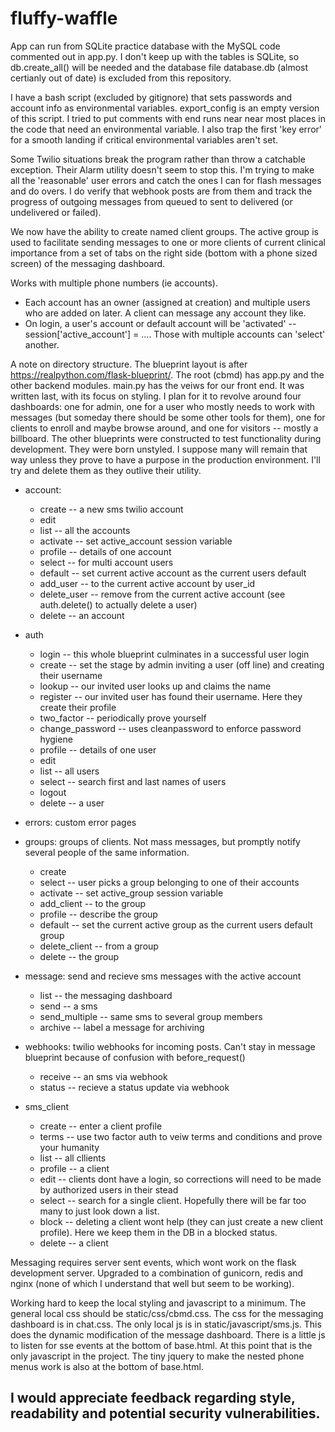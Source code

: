 # fluffy-waffle

 App can run from SQLite practice database with the MySQL code commented out in app.py. I don't keep up with the tables is SQLite, so db.create_all() will be needed and the database file database.db (almost certianly out of date) is excluded from this repository. 

 I have a bash script (excluded by gitignore) that sets passwords and account info as environmental variables. export_config is an empty version of this script. I tried to put comments with end runs near near most places in the code that need an environmental variable. I also trap the first 'key error' for a smooth landing if critical environmental variables aren't set.

Some Twilio situations break the program rather than throw a catchable exception. Their Alarm utility doesn't seem to stop this. I'm trying to make all the 'reasonable' user errors and catch the ones I can for flash messages and do overs. I do verify that webhook posts are from them and track the progress of
outgoing messages from queued to sent to delivered (or undelivered or failed).

We now have the ability to create named client groups. The active group is used to facilitate sending messages to one or more clients of current clinical
importance from a set of tabs on the right side (bottom with a phone sized screen) of the messaging dashboard.

Works with multiple phone numbers (ie accounts). 
- Each account has an owner (assigned at creation) and multiple users who are added on later. A client can message any account they like.
- On login, a user's account or default account will be 'activated' -- session['active_account'] = .... Those with multiple accounts can 'select' another.

A note on directory structure. The blueprint layout is after https://realpython.com/flask-blueprint/. 
The root (cbmd) has app.py and the other backend modules. main.py has the veiws for our front end. It was written last, with its focus on styling. I plan for it to revolve around four dashboards: one for admin, one for a user who mostly needs to work with messages (but someday there should be some other tools for them), one for clients to enroll and maybe browse around, and one for visitors -- mostly a billboard. 
The other blueprints were constructed to test functionality during development. They were born unstyled. I suppose many will remain that way unless they prove to have a purpose in the production environment. I'll try and delete them as they outlive their utility.
	
- account: 
	- create -- a new sms twilio account
	- edit
	- list -- all the accounts
	- activate -- set active_account session variable
	- profile -- details of one account
	- select -- for multi account users
	- default -- set current active account as the current users default
	- add_user -- to the current active account by user_id
	- delete_user -- remove from the current active account (see auth.delete() to actually delete a user)
	- delete -- an account
			
- auth		
	- login -- this whole blueprint culminates in a successful user login
	- create -- set the stage by admin inviting a user (off line) and creating their username    
	- lookup -- our invited user looks up and claims the name
	- register -- our invited user has found their username. Here they create their profile
	- two_factor -- periodically prove yourself
	- change_password -- uses cleanpassword to enforce password hygiene
	- profile -- details of one user
	- edit
	- list -- all users
	- select -- search first and last names of users
	- logout
	- delete -- a user

- errors: custom error pages

- groups: groups of clients. Not mass messages, but promptly notify several people of the same information.
	- create
	- select -- user picks a group belonging to one of their accounts
	- activate -- set active_group session variable
	- add_client -- to the group
	- profile -- describe the group
	- default -- set the current active group as the current users default group
	- delete_client -- from a group
	- delete -- the group

- message: send and recieve sms messages with the active account
	- list -- the messaging dashboard
	- send -- a sms 
	- send_multiple -- same sms to several group members
	- archive -- label a message for archiving

- webhooks: twilio webhooks for incoming posts. Can't stay in message blueprint because of confusion with before_request()
	- receive -- an sms via webhook
	- status -- recieve a status update via webhook
	
- sms_client		
	- create -- enter a client profile
	- terms -- use two factor auth to veiw terms and conditions and prove your humanity
	- list -- all cllients
	- profile -- a client
	- edit -- clients dont have a login, so corrections will need to be made by authorized users in their stead
	- select -- search for a single client. Hopefully there will be far too many to just look down a list.
	- block -- deleting a client wont help (they can just create a new client profile). Here we keep them in the DB in a blocked status.
	- delete -- a client

Messaging requires server sent events, which wont work on the flask development server. Upgraded to a combination of gunicorn, redis and nginx (none of which I understand that well but seem to be working).

Working hard to keep the local styling and javascript to a minimum. The general local css should be static/css/cbmd.css. The css for the messaging dashboard is in chat.css. The only local js is in static/javascript/sms.js. This does the dynamic modification of the message dashboard. There is a little js to listen for sse events at the bottom of base.html. At this point that is the only javascript in the project. The tiny jquery to make the nested phone menus work is also at the bottom of base.html.

## I would appreciate feedback regarding style, readability and potential security vulnerabilities. 
